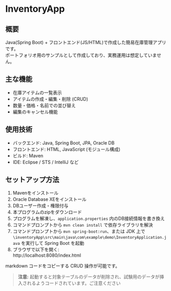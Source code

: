 # InventoryApp

## 概要
Java(Spring Boot) + フロントエンド(JS/HTML)で作成した簡易在庫管理アプリです。  
ポートフォリオ用のサンプルとして作成しており、実務運用は想定していません。

## 主な機能
- 在庫アイテムの一覧表示
- アイテムの作成・編集・削除 (CRUD)
- 数量・価格・名前での並び替え
- 編集のキャンセル機能

## 使用技術
- バックエンド: Java, Spring Boot, JPA, Oracle DB
- フロントエンド: HTML, JavaScript (モジュール構成)
- ビルド: Maven
- IDE: Eclipse / STS / IntelliJ など

## セットアップ方法
1. Mavenをインストール  
2. Oracle Database XEをインストール  
3. DBユーザー作成・権限付与  
4. 本プログラムのzipをダウンロード  
5. プログラムを解凍し、`application.properties` 内のDB接続情報を書き換え  
6. コマンドプロンプトから `mvn clean install` で依存ライブラリを解決  
7. コマンドプロンプトから `mvn spring-boot:run`、または JDK 上で  
   `\inventoryApp\src\main\java\com\example\demo\InventoryApplication.java` を実行して Spring Boot を起動  
8. ブラウザで以下を開く:  
http://localhost:8080/index.html

markdown
コードをコピーする
CRUD 操作が可能です。

> **注意:** 起動すると対象テーブルのデータが削除され、試験用のデータが挿入されるようコードされています。ご注意ください
